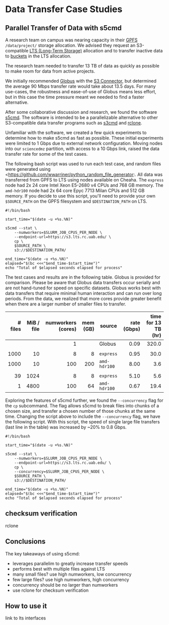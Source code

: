 # Data Transfer Case Studies

## Parallel Transfer of Data with s5cmd

A research team on campus was nearing capacity in their [GPFS](../storage.md#what-type-of-storage-do-i-need) `/data/project/` storage allocation. We advised they request an S3-compatible [LTS (Long-Term Storage)](../lts/index.md) allocation and to transfer inactive data to [buckets](../lts/index.md#terminology) in the LTS allocation.

The research team needed to transfer 13 TB of data as quickly as possible to make room for data from active projects.

We initially recommended [Globus](../transfer/globus.md) with the [S3 Connector](../transfer/globus.md#long-term-storage-s3-lts-connector), but determined the average 90 Mbps transfer rate would take about 13.5 days. For many use-cases, the robustness and ease-of-use of Globus means less effort, but in this case the time pressure meant we needed to find a faster alternative.

After some collaborative discussion and research, we found the software [s5cmd](../lts/interfaces.md#s5cmd). The software is intended to be a parallelizable alternative to other S3-compatible data transfer programs such as [s3cmd](../lts/interfaces.md#s3cmd) and [rclone](../transfer/rclone.md).

Unfamiliar with the software, we created a few quick experiments to determine how to make s5cmd as fast as possible. These initial experiments were limited to 1 Gbps due to external network configuration. Moving nodes into our `sciencedmz` partition, with access to a 10 Gbps link, raised the data transfer rate for some of the test cases.

The following bash script was used to run each test case, and random files were generated using <<https://github.com/wwarriner/python_random_file_generator>:. All data was transferred from GPFS to LTS using nodes available on Cheaha. The `express` node had 2x 24 core Intel Xeon E5-2680 v4 CPUs and 768 GB memory. The `amd-hdr100` node had 2x 64 core Epyc 7713 Milan CPUs and 512 GB memory. If you decide to use this script, you'll need to provide your own `$SOURCE_PATH` on the GPFS filesystem and `$DESTINATION_PATH` on LTS.

```shell
#!/bin/bash

start_time="$(date -u +%s.%N)"

s5cmd --stat \
    --numworkers=$SLURM_JOB_CPUS_PER_NODE \
    --endpoint-url=https://s3.lts.rc.uab.edu/ \
    cp \
    $SOURCE_PATH \
    s3://$DESTINATION_PATH/

end_time="$(date -u +%s.%N)"
elapsed="$(bc <<<"$end_time-$start_time")"
echo "Total of $elapsed seconds elapsed for process"
```

The test cases and results are in the following table. Globus is provided for comparison. Please be aware that Globus data transfers occur serially and are not hand-tuned for speed on specific datasets. Globus works best with data transfers that require minimal human interaction and can run over long periods. From the data, we realized that more cores provide greater benefit when there are a larger number of smaller files to transfer.

| # files | MiB / file | numworkers (cores) | mem (GB) | source       | rate (Gbps) | time for 13 TB (hr) |
| ------: | ---------: | -----------------: | -------: | ------------ | ----------: | ------------------: |
|         |            |                  1 |          | Globus       |        0.09 |               320.0 |
|         |            |                    |          |              |             |                     |
|    1000 |         10 |                  8 |        8 | `express`    |        0.95 |                30.0 |
|    1000 |         10 |                100 |      200 | `amd-hdr100` |        8.00 |                 3.6 |
|         |            |                    |          |              |             |                     |
|      39 |       1024 |                  8 |        8 | `express`    |        5.10 |                 5.6 |
|       1 |       4800 |                100 |       64 | `amd-hdr100` |        0.67 |                19.4 |

Exploring the features of s5cmd further, we found the `--concurrency` flag for the `cp` subcommand. The flag allows s5cmd to break files into chunks of a chosen size, and transfer a chosen number of those chunks at the same time. Changing the script above to include the `--concurrency` flag, we have the following script. With this script, the speed of single large file transfers (last line in the table) was increased by ~20% to 0.8 Gbps.

```shell
#!/bin/bash

start_time="$(date -u +%s.%N)"

s5cmd --stat \
    --numworkers=$SLURM_JOB_CPUS_PER_NODE \
    --endpoint-url=https://s3.lts.rc.uab.edu/ \
    cp \
    --concurrency=$SLURM_JOB_CPUS_PER_NODE \
    $SOURCE_PATH \
    s3://$DESTINATION_PATH/

end_time="$(date -u +%s.%N)"
elapsed="$(bc <<<"$end_time-$start_time")"
echo "Total of $elapsed seconds elapsed for process"
```

## checksum verification

rclone

## Conclusions

The key takeaways of using s5cmd:

- leverages parallelim to greatly increase transfer speeds
- performs best with multiple files against LTS
- many small files? use high numworkers, low concurrency
- few large files? use high numworkers, high concurrency
- concurrency should be no larger than numworkers
- use rclone for checksum verification

## How to use it

link to lts interfaces

